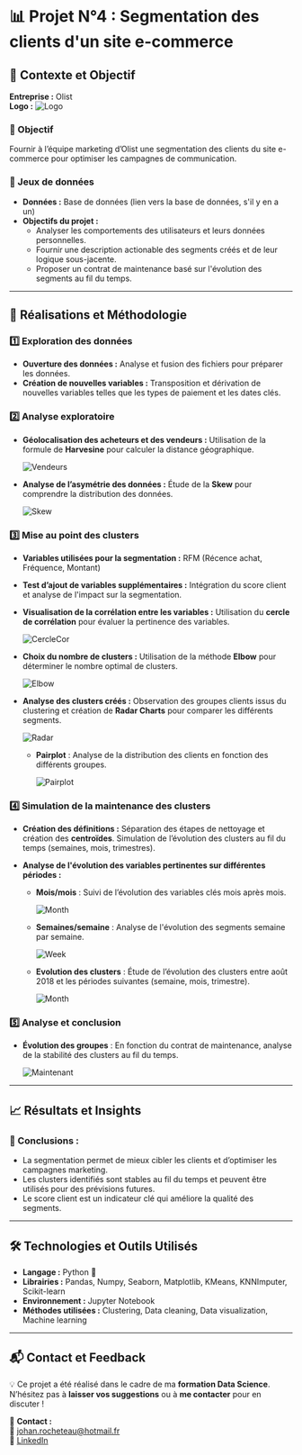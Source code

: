 # 📊 Projet N°4 : Segmentation des clients d'un site e-commerce

## **📌 Contexte et Objectif**

**Entreprise :** Olist  
**Logo :** ![Logo](PhotosReadme/LogoP4.png)

### **🎯 Objectif**
Fournir à l’équipe marketing d’Olist une segmentation des clients du site e-commerce pour optimiser les campagnes de communication.

### **📂 Jeux de données**
- **Données :** Base de données (lien vers la base de données, s'il y en a un)
- **Objectifs du projet :**
  - Analyser les comportements des utilisateurs et leurs données personnelles.
  - Fournir une description actionable des segments créés et de leur logique sous-jacente.
  - Proposer un contrat de maintenance basé sur l'évolution des segments au fil du temps.

---

## **🚀 Réalisations et Méthodologie**

### **1️⃣ Exploration des données**
- **Ouverture des données :** Analyse et fusion des fichiers pour préparer les données.
- **Création de nouvelles variables :** Transposition et dérivation de nouvelles variables telles que les types de paiement et les dates clés.

### **2️⃣ Analyse exploratoire**
- **Géolocalisation des acheteurs et des vendeurs :** Utilisation de la formule de **Harvesine** pour calculer la distance géographique.
  
  ![Vendeurs](PhotosReadme/Vendeurs.png)

- **Analyse de l’asymétrie des données :** Étude de la **Skew** pour comprendre la distribution des données.

  ![Skew](PhotosReadme/Skew.png)

### **3️⃣ Mise au point des clusters**
- **Variables utilisées pour la segmentation :** RFM (Récence achat, Fréquence, Montant)
- **Test d’ajout de variables supplémentaires :** Intégration du score client et analyse de l'impact sur la segmentation.
- **Visualisation de la corrélation entre les variables :** Utilisation du **cercle de corrélation** pour évaluer la pertinence des variables.
  
  ![CercleCor](PhotosReadme/CercleCor.png)

- **Choix du nombre de clusters :** Utilisation de la méthode **Elbow** pour déterminer le nombre optimal de clusters.
  
  ![Elbow](PhotosReadme/Elbow.png)

- **Analyse des clusters créés :** Observation des groupes clients issus du clustering et création de **Radar Charts** pour comparer les différents segments.
  
  ![Radar](PhotosReadme/Radar.png)

  - **Pairplot** : Analyse de la distribution des clients en fonction des différents groupes.
  
    ![Pairplot](PhotosReadme/Pairplot.png)

### **4️⃣ Simulation de la maintenance des clusters**
- **Création des définitions :** Séparation des étapes de nettoyage et création des **centroïdes**. Simulation de l’évolution des clusters au fil du temps (semaines, mois, trimestres).
  
- **Analyse de l'évolution des variables pertinentes sur différentes périodes :**
  - **Mois/mois** : Suivi de l’évolution des variables clés mois après mois.
  
    ![Month](PhotosReadme/Month.png)

  - **Semaines/semaine** : Analyse de l'évolution des segments semaine par semaine.
  
    ![Week](PhotosReadme/Week.png)

  - **Evolution des clusters** : Étude de l’évolution des clusters entre août 2018 et les périodes suivantes (semaine, mois, trimestre).
  
    ![Month](PhotosReadme/Month.png)

### **5️⃣ Analyse et conclusion**
- **Évolution des groupes** : En fonction du contrat de maintenance, analyse de la stabilité des clusters au fil du temps.
  
  ![Maintenant](PhotosReadme/Maintenant.png)

---

## **📈 Résultats et Insights**

### **🔎 Conclusions :**
- La segmentation permet de mieux cibler les clients et d’optimiser les campagnes marketing.
- Les clusters identifiés sont stables au fil du temps et peuvent être utilisés pour des prévisions futures.
- Le score client est un indicateur clé qui améliore la qualité des segments.

---

## **🛠️ Technologies et Outils Utilisés**

- **Langage :** Python 🐍
- **Librairies :** Pandas, Numpy, Seaborn, Matplotlib, KMeans, KNNImputer, Scikit-learn
- **Environnement :** Jupyter Notebook
- **Méthodes utilisées :** Clustering, Data cleaning, Data visualization, Machine learning

---

## **📬 Contact et Feedback**

💡 Ce projet a été réalisé dans le cadre de ma **formation Data Science**. N’hésitez pas à **laisser vos suggestions** ou à **me contacter** pour en discuter !  

📩 **Contact :**  
📧 [johan.rocheteau@hotmail.fr](mailto:johan.rocheteau@hotmail.fr)  
🔗 [LinkedIn](https://www.linkedin.com/in/johan-rocheteau)
